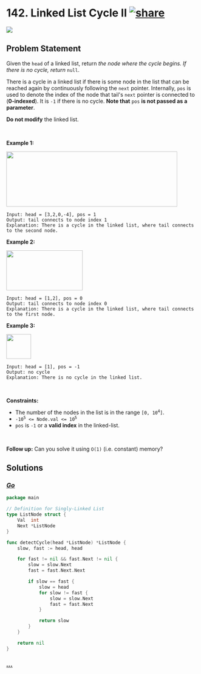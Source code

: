 # 142. Linked List Cycle II [![share]](https://leetcode.com/problems/linked-list-cycle-ii/)

![][medium]

## Problem Statement

<p>Given the <code>head</code> of a linked list, return <em>the node where the cycle begins. If there is no cycle, return </em><code>null</code>.</p>
<p>There is a cycle in a linked list if there is some node in the list that can be reached again by continuously following the <code>next</code> pointer. Internally, <code>pos</code> is used to denote the index of the node that tail's <code>next</code> pointer is connected to (<strong>0-indexed</strong>). It is <code>-1</code> if there is no cycle. <strong>Note that</strong> <code>pos</code> <strong>is not passed as a parameter</strong>.</p>
<p><strong>Do not modify</strong> the linked list.</p>
<p> </p>
<p><strong class="example">Example 1:</strong></p>
<img alt="" src="https://assets.leetcode.com/uploads/2018/12/07/circularlinkedlist.png" style="height: 145px; width: 450px;"/>

```
Input: head = [3,2,0,-4], pos = 1
Output: tail connects to node index 1
Explanation: There is a cycle in the linked list, where tail connects to the second node.
```

<p><strong class="example">Example 2:</strong></p>
<img alt="" src="https://assets.leetcode.com/uploads/2018/12/07/circularlinkedlist_test2.png" style="height: 105px; width: 201px;"/>

```
Input: head = [1,2], pos = 0
Output: tail connects to node index 0
Explanation: There is a cycle in the linked list, where tail connects to the first node.
```

<p><strong class="example">Example 3:</strong></p>
<img alt="" src="https://assets.leetcode.com/uploads/2018/12/07/circularlinkedlist_test3.png" style="height: 65px; width: 65px;"/>

```
Input: head = [1], pos = -1
Output: no cycle
Explanation: There is no cycle in the linked list.
```

<p> </p>
<p><strong>Constraints:</strong></p>
<ul>
<li>The number of the nodes in the list is in the range <code>[0, 10<sup>4</sup>]</code>.</li>
<li><code>-10<sup>5</sup> &lt;= Node.val &lt;= 10<sup>5</sup></code></li>
<li><code>pos</code> is <code>-1</code> or a <strong>valid index</strong> in the linked-list.</li>
</ul>
<p> </p>
<p><strong>Follow up:</strong> Can you solve it using <code>O(1)</code> (i.e. constant) memory?</p>

## Solutions

### [_Go_](linked_list_cycle_ii.go)

```go [Go]
package main

// Definition for Singly-Linked List
type ListNode struct {
	Val  int
	Next *ListNode
}

func detectCycle(head *ListNode) *ListNode {
	slow, fast := head, head

	for fast != nil && fast.Next != nil {
		slow = slow.Next
		fast = fast.Next.Next

		if slow == fast {
			slow = head
			for slow != fast {
				slow = slow.Next
				fast = fast.Next
			}

			return slow
		}
	}

	return nil
}

```

### [_..._]()

```

```

<!----------------------------------{ link }--------------------------------->

[share]: https://graph.org/file/3ea5234dda646b71c574a.png
[easy]: https://img.shields.io/badge/Difficulty-Easy-bright.svg
[medium]: https://img.shields.io/badge/Difficulty-Medium-yellow.svg
[hard]: https://img.shields.io/badge/Difficulty-Hard-red.svg
